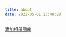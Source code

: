 ```yaml
---
title: about
date: 2022-05-01 13:48:28
---
```


[添加相册图库](https://butterfly.js.org/posts/4aa8abbe/#Gallery%E7%9B%B8%E5%86%8A%E5%9C%96%E5%BA%AB)


